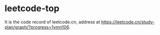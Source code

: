 # leetcode-top

It is the code record of leetcode.cn, address at https://leetcode.cn/study-plan/graph/?progress=1ymn106.